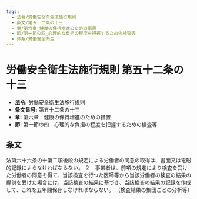 ```yaml
---
tags:
  - 法令/労働安全衛生法施行規則
  - 条文/第五十二条の十三
  - 章/第六章_健康の保持増進のための措置
  - 節/第一節の四_心理的な負担の程度を把握するための検査等
  - 体系/労働安全衛生
---
```

# 労働安全衛生法施行規則 第五十二条の十三

- **法令:** 労働安全衛生法施行規則
- **条文番号:** 第五十二条の十三
- **章:** 第六章　健康の保持増進のための措置
- **節:** 第一節の四　心理的な負担の程度を把握するための検査等

## 条文
法第六十六条の十第二項後段の規定による労働者の同意の取得は、書面又は電磁的記録によらなければならない。
２　事業者は、前項の規定により検査を受けた労働者の同意を得て、当該検査を行つた医師等から当該労働者の検査の結果の提供を受けた場合には、当該検査の結果に基づき、当該検査の結果の記録を作成して、これを五年間保存しなければならない。
（検査結果の集団ごとの分析等）

